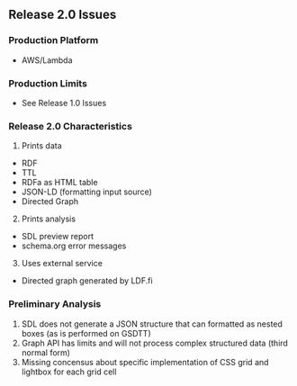 ## Release 2.0 Issues
### Production Platform
*  AWS/Lambda

### Production Limits
*  See Release 1.0 Issues

### Release 2.0 Characteristics
1.  Prints data
*  RDF
*  TTL
*  RDFa as HTML table
*  JSON-LD (formatting input source)
*  Directed Graph

2.  Prints analysis
*  SDL preview report
*  schema.org error messages

3.  Uses external service
*  Directed graph generated by LDF.fi

### Preliminary Analysis 

1.  SDL does not generate a JSON structure that can formatted as nested boxes (as is performed on GSDTT)
2.  Graph API has limits and will not process complex structured data (third normal form)
3.  Missing concensus about specific implementation of CSS grid and lightbox for each grid cell

